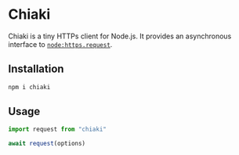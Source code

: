 # Chiaki

Chiaki is a tiny HTTPs client for Node.js. It provides an asynchronous interface to [`node:https.request`](https://nodejs.org/api/https.html#httpsrequesturl-options-callback).


## Installation

```sh
npm i chiaki
```


## Usage 

```js
import request from "chiaki"

await request(options)
```
